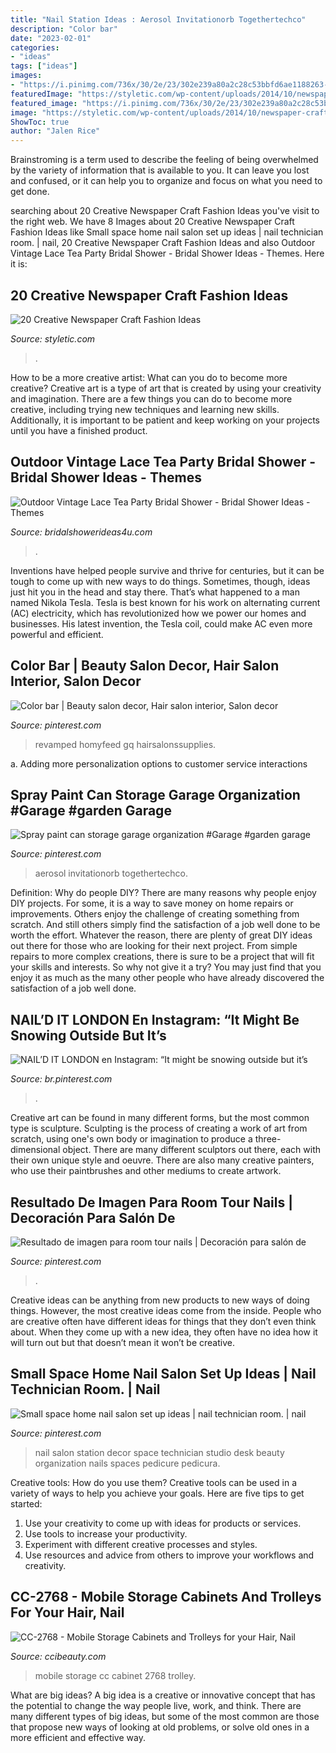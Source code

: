 ```yaml
---
title: "Nail Station Ideas : Aerosol Invitationorb Togethertechco"
description: "Color bar"
date: "2023-02-01"
categories:
- "ideas"
tags: ["ideas"]
images:
- "https://i.pinimg.com/736x/30/2e/23/302e239a80a2c28c53bbfd6ae1188263--elegant-nails-nail-studio.jpg"
featuredImage: "https://styletic.com/wp-content/uploads/2014/10/newspaper-craft-fashion-ideas/8-creative-newspaper-craft-fashion-ideas.jpg"
featured_image: "https://i.pinimg.com/736x/30/2e/23/302e239a80a2c28c53bbfd6ae1188263--elegant-nails-nail-studio.jpg"
image: "https://styletic.com/wp-content/uploads/2014/10/newspaper-craft-fashion-ideas/8-creative-newspaper-craft-fashion-ideas.jpg"
ShowToc: true
author: "Jalen Rice"
---
```



Brainstroming is a term used to describe the feeling of being overwhelmed by the variety of information that is available to you. It can leave you lost and confused, or it can help you to organize and focus on what you need to get done.

	

		
searching about 20 Creative Newspaper Craft Fashion Ideas you've visit to the right web. We have 8 Images about 20 Creative Newspaper Craft Fashion Ideas like Small space home nail salon set up ideas | nail technician room. | nail, 20 Creative Newspaper Craft Fashion Ideas and also Outdoor Vintage Lace Tea Party Bridal Shower - Bridal Shower Ideas - Themes. Here it is:
		
    
## 20 Creative Newspaper Craft Fashion Ideas

<img loading=lazy src="https://styletic.com/wp-content/uploads/2014/10/newspaper-craft-fashion-ideas/8-creative-newspaper-craft-fashion-ideas.jpg" onerror="this.onerror=null;this.src='https://tse1.mm.bing.net/th?id=OIP._4cEe71YtSgyf5UpctjbPQHaM-&amp;pid=15.1';" alt="20 Creative Newspaper Craft Fashion Ideas">

_Source: styletic.com_

>. 

	

How to be a more creative artist: What can you do to become more creative?
Creative art is a type of art that is created by using your creativity and imagination. There are a few things you can do to become more creative, including trying new techniques and learning new skills. Additionally, it is important to be patient and keep working on your projects until you have a finished product.

    
## Outdoor Vintage Lace Tea Party Bridal Shower - Bridal Shower Ideas - Themes

<img loading=lazy src="https://www.bridalshowerideas4u.com/wp-content/uploads/2016/04/Outdoor-Vintage-Lace-Tea-Party-Bridal-Shower-Love-Floral-Art.jpg" onerror="this.onerror=null;this.src='https://tse3.mm.bing.net/th?id=OIP.t9awIbKXegSE16V_K_XnMAHaJL&amp;pid=15.1';" alt="Outdoor Vintage Lace Tea Party Bridal Shower - Bridal Shower Ideas - Themes">

_Source: bridalshowerideas4u.com_

>. 

	

Inventions have helped people survive and thrive for centuries, but it can be tough to come up with new ways to do things. Sometimes, though, ideas just hit you in the head and stay there. That’s what happened to a man named Nikola Tesla. Tesla is best known for his work on alternating current (AC) electricity, which has revolutionized how we power our homes and businesses. His latest invention, the Tesla coil, could make AC even more powerful and efficient.

    
## Color Bar | Beauty Salon Decor, Hair Salon Interior, Salon Decor

<img loading=lazy src="https://i.pinimg.com/originals/26/04/5c/26045c004909e1a5d3adf56c3d9ca3a4.jpg" onerror="this.onerror=null;this.src='https://tse3.mm.bing.net/th?id=OIP.hLsfifpe9bM8J1qFx_Zo6AAAAA&amp;pid=15.1';" alt="Color bar | Beauty salon decor, Hair salon interior, Salon decor">

_Source: pinterest.com_

>revamped homyfeed gq hairsalonssupplies. 

	

a. Adding more personalization options to customer service interactions 

    
## Spray Paint Can Storage Garage Organization #Garage #garden Garage

<img loading=lazy src="https://i.pinimg.com/originals/0b/0f/4f/0b0f4fb3c4a0223facee6425151b2d76.jpg" onerror="this.onerror=null;this.src='https://tse3.mm.bing.net/th?id=OIP.ra23XDwz2D4hXtVDatHLaQHaNK&amp;pid=15.1';" alt="Spray paint can storage garage organization #Garage #garden garage">

_Source: pinterest.com_

>aerosol invitationorb togethertechco. 

	

Definition: Why do people DIY?
There are many reasons why people enjoy DIY projects. For some, it is a way to save money on home repairs or improvements. Others enjoy the challenge of creating something from scratch. And still others simply find the satisfaction of a job well done to be worth the effort.
Whatever the reason, there are plenty of great DIY ideas out there for those who are looking for their next project. From simple repairs to more complex creations, there is sure to be a project that will fit your skills and interests. So why not give it a try? You may just find that you enjoy it as much as the many other people who have already discovered the satisfaction of a job well done.

    
## NAIL’D IT LONDON En Instagram: “It Might Be Snowing Outside But It’s

<img loading=lazy src="https://i.pinimg.com/736x/ec/cd/3a/eccd3a4fe4b985a270a52a3618c4f839.jpg" onerror="this.onerror=null;this.src='https://tse2.mm.bing.net/th?id=OIP.xFTKxJc-ovYYWaIespx2VAHaHa&amp;pid=15.1';" alt="NAIL’D IT LONDON en Instagram: “It might be snowing outside but it’s">

_Source: br.pinterest.com_

>. 

	

Creative art can be found in many different forms, but the most common type is sculpture. Sculpting is the process of creating a work of art from scratch, using one's own body or imagination to produce a three-dimensional object. There are many different sculptors out there, each with their own unique style and oeuvre. There are also many creative painters, who use their paintbrushes and other mediums to create artwork.

    
## Resultado De Imagen Para Room Tour Nails | Decoración Para Salón De

<img loading=lazy src="https://i.pinimg.com/originals/20/50/57/205057a1c1c7c3ecafbe1beff79e4e55.jpg" onerror="this.onerror=null;this.src='https://tse1.mm.bing.net/th?id=OIP.56UKZ73yaBZDBkfLC5o19AHaLH&amp;pid=15.1';" alt="Resultado de imagen para room tour nails | Decoración para salón de">

_Source: pinterest.com_

>. 

	

Creative ideas can be anything from new products to new ways of doing things. However, the most creative ideas come from the inside. People who are creative often have different ideas for things that they don’t even think about. When they come up with a new idea, they often have no idea how it will turn out but that doesn’t mean it won’t be creative.

    
## Small Space Home Nail Salon Set Up Ideas | Nail Technician Room. | Nail

<img loading=lazy src="https://i.pinimg.com/736x/30/2e/23/302e239a80a2c28c53bbfd6ae1188263--elegant-nails-nail-studio.jpg" onerror="this.onerror=null;this.src='https://tse4.mm.bing.net/th?id=OIP.HwlhkLRtYTdV4tk-VZ8NZgHaJ3&amp;pid=15.1';" alt="Small space home nail salon set up ideas | nail technician room. | nail">

_Source: pinterest.com_

>nail salon station decor space technician studio desk beauty organization nails spaces pedicure pedicura. 

	

Creative tools: How do you use them?
Creative tools can be used in a variety of ways to help you achieve your goals. Here are five tips to get started: 
1. Use your creativity to come up with ideas for products or services.
2. Use tools to increase your productivity.
3. Experiment with different creative processes and styles.
4. Use resources and advice from others to improve your workflows and creativity.

    
## CC-2768 - Mobile Storage Cabinets And Trolleys For Your Hair, Nail

<img loading=lazy src="https://cdna1.zoeysite.com/Adzpo594RQGDpLcjBynL1z/cache=expiry:31536000/resize=fit:max,width:1200//auto_image/compress/https://s3.amazonaws.com/zcom-media/sites/a0iE000000QB383IAD/media/catalog/product/c/c/cc-2768pw_drawers_resized.jpg" onerror="this.onerror=null;this.src='https://tse3.mm.bing.net/th?id=OIP.jyiSwQkCH3ujqb8AfOMvegHaJ3&amp;pid=15.1';" alt="CC-2768 - Mobile Storage Cabinets and Trolleys for your Hair, Nail">

_Source: ccibeauty.com_

>mobile storage cc cabinet 2768 trolley. 

	

What are big ideas?
A big idea is a creative or innovative concept that has the potential to change the way people live, work, and think. There are many different types of big ideas, but some of the most common are those that propose new ways of looking at old problems, or solve old ones in a more efficient and effective way.

